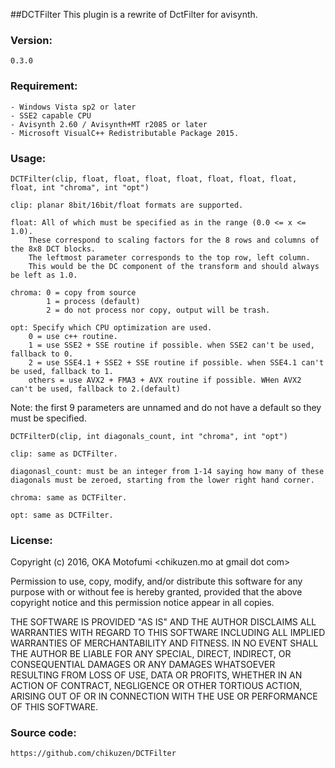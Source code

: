 ##DCTFilter
	This plugin is a rewrite of DctFilter for avisynth.

### Version:
	0.3.0

### Requirement:
	- Windows Vista sp2 or later
	- SSE2 capable CPU
	- Avisynth 2.60 / Avisynth+MT r2085 or later
	- Microsoft VisualC++ Redistributable Package 2015.

### Usage:
```
DCTFilter(clip, float, float, float, float, float, float, float, float, int "chroma", int "opt")
```
	clip: planar 8bit/16bit/float formats are supported.

	float: All of which must be specified as in the range (0.0 <= x <= 1.0).
		These correspond to scaling factors for the 8 rows and columns of the 8x8 DCT blocks.
		The leftmost parameter corresponds to the top row, left column.
		This would be the DC component of the transform and should always be left as 1.0.

	chroma:	0 = copy from source
			1 = process (default)
			2 = do not process nor copy, output will be trash.

	opt: Specify which CPU optimization are used.
		0 = use c++ routine.
		1 = use SSE2 + SSE routine if possible. when SSE2 can't be used, fallback to 0.
		2 = use SSE4.1 + SSE2 + SSE routine if possible. when SSE4.1 can't be used, fallback to 1.
		others = use AVX2 + FMA3 + AVX routine if possible. WHen AVX2 can't be used, fallback to 2.(default)

Note: the first 9 parameters are unnamed and do not have a default so they must be specified.

```
DCTFilterD(clip, int diagonals_count, int "chroma", int "opt")
```
	clip: same as DCTFilter.

	diagonasl_count: must be an integer from 1-14 saying how many of these diagonals must be zeroed, starting from the lower right hand corner.

	chroma: same as DCTFilter.

	opt: same as DCTFilter.



### License:
Copyright (c) 2016, OKA Motofumi <chikuzen.mo at gmail dot com>

Permission to use, copy, modify, and/or distribute this software for any
purpose with or without fee is hereby granted, provided that the above
copyright notice and this permission notice appear in all copies.

THE SOFTWARE IS PROVIDED "AS IS" AND THE AUTHOR DISCLAIMS ALL WARRANTIES WITH
REGARD TO THIS SOFTWARE INCLUDING ALL IMPLIED WARRANTIES OF MERCHANTABILITY AND
FITNESS. IN NO EVENT SHALL THE AUTHOR BE LIABLE FOR ANY SPECIAL, DIRECT,
INDIRECT, OR CONSEQUENTIAL DAMAGES OR ANY DAMAGES WHATSOEVER RESULTING FROM
LOSS OF USE, DATA OR PROFITS, WHETHER IN AN ACTION OF CONTRACT, NEGLIGENCE OR
OTHER TORTIOUS ACTION, ARISING OUT OF OR IN CONNECTION WITH THE USE OR
PERFORMANCE OF THIS SOFTWARE.

### Source code:
	https://github.com/chikuzen/DCTFilter
